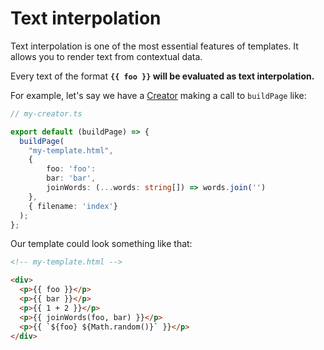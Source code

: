 # Text interpolation

Text interpolation is one of the most essential features of templates.
It allows you to render text from contextual data.

Every text of the format **`{{ foo }}` will be evaluated as text interpolation.**

For example, let's say we have a [Creator](/docs/about-creators.html) making a call to `buildPage` like:

```typescript
// my-creator.ts

export default (buildPage) => {
  buildPage(
    "my-template.html",
    {
        foo: 'foo':
        bar: 'bar',
        joinWords: (...words: string[]) => words.join('')
    },
    { filename: 'index'}
  );
};
```

Our template could look something like that:

```html
<!-- my-template.html -->

<div>
  <p>{{ foo }}</p>
  <p>{{ bar }}</p>
  <p>{{ 1 + 2 }}</p>
  <p>{{ joinWords(foo, bar) }}</p>
  <p>{{ `${foo} ${Math.random()}` }}</p>
</div>
```
